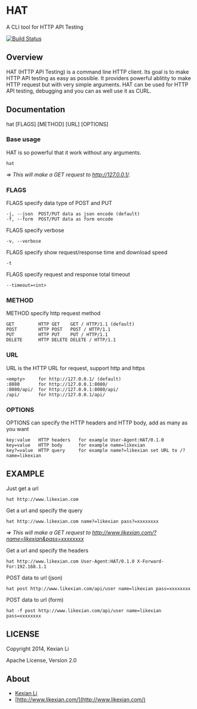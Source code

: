 # HAT

A CLI tool for HTTP API Testing

[![Build Status](https://secure.travis-ci.org/likexian/hat-go.png)](https://secure.travis-ci.org/likexian/hat-go)

## Overview

HAT (HTTP API Testing) is a command line HTTP client. Its goal is to make HTTP API testing as easy as possible. It providers powerful ablitity to make HTTP request but with very simple arguments. HAT can be used for HTTP API testing, debugging and you can as well use it as CURL.

## Documentation

hat [FLAGS] [METHOD] [URL] [OPTIONS]

### Base usage

HAT is so powerful that it work without any arguments.

    hat

*=> This will make a GET request to http://127.0.0.1/.*

### FLAGS

FLAGS specify data type of POST and PUT

    -j, --json  POST/PUT data as json encode (default)
    -f, --form  POST/PUT data as form encode

FLAGS specify verbose

    -v, --verbose

FLAGS specify show request/response time and download speed

    -t

FLAGS specify request and response total timeout

    --timeout=<int>

### METHOD

METHOD specify http request method

    GET         HTTP GET    GET / HTTP/1.1 (default)
    POST        HTTP POST   POST / HTTP/1.1
    PUT         HTTP PUT    PUT / HTTP/1.1
    DELETE      HTTP DELETE DELETE / HTTP/1.1

### URL

URL is the HTTP URL for request, support http and https

    <empty>     for http://127.0.0.1/ (default)
    :8080       for http://127.0.0.1:8080/
    :8080/api/  for http://127.0.0.1:8080/api/
    /api/       for http://127.0.0.1/api/

### OPTIONS

OPTIONS can specify the HTTP headers and HTTP body, add as many as you want

    key:value   HTTP headers   for example User-Agent:HAT/0.1.0
    key=value   HTTP body      for example name=likexian
    key?=value  HTTP query     for example name?=likexian set URL to /?name=likexian

## EXAMPLE

Just get a url

    hat http://www.likexian.com

Get a url and specify the query

    hat http://www.likexian.com name?=likexian pass?=xxxxxxxx

*=> This will make a GET request to http://www.likexian.com/?name=likexian&pass=xxxxxxxx*

Get a url and specify the headers

    hat http://www.likexian.com User-Agent:HAT/0.1.0 X-Forward-For:192.168.1.1

POST data to url (json)

    hat post http://www.likexian.com/api/user name=likexian pass=xxxxxxxx

POST data to url (form)

    hat -f post http://www.likexian.com/api/user name=likexian pass=xxxxxxxx

## LICENSE

Copyright 2014, Kexian Li

Apache License, Version 2.0

## About

- [Kexian Li](http://github.com/likexian)
- [http://www.likexian.com/](http://www.likexian.com/)
